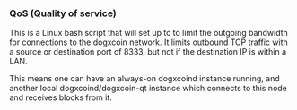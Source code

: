 ### QoS (Quality of service) ###

This is a Linux bash script that will set up tc to limit the outgoing bandwidth for connections to the dogxcoin network. It limits outbound TCP traffic with a source or destination port of 8333, but not if the destination IP is within a LAN.

This means one can have an always-on dogxcoind instance running, and another local dogxcoind/dogxcoin-qt instance which connects to this node and receives blocks from it.
